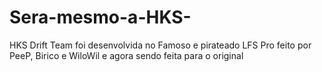 # Sera-mesmo-a-HKS-
HKS Drift Team foi desenvolvida no Famoso e pirateado LFS Pro feito por PeeP, Birico e WiloWil e agora sendo feita para o original
